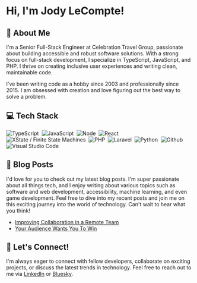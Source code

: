 # Hi, I'm Jody LeCompte!

## 🙋 About Me

I'm a Senior Full-Stack Engineer at Celebration Travel Group, passionate about building accessible and robust software solutions. With a strong focus on full-stack development, I specialize in TypeScript, JavaScript, and PHP. I thrive on creating inclusive user experiences and writing clean, maintainable code.

I've been writing code as a hobby since 2003 and professionally since 2015.
I am obsessed with creation and love figuring out the best way to solve
a problem.

## 💻 Tech Stack

![TypeScript](https://img.shields.io/badge/-TypeScript-05122A?style=flat&logo=typescript)&nbsp;
![JavaScript](https://img.shields.io/badge/-JavaScript-05122A?style=flat&logo=javascript)&nbsp;
![Node](https://img.shields.io/badge/-NodeJS-05122A?style=flat&logo=node)&nbsp;
![React](https://img.shields.io/badge/-React-05122A?style=flat&logo=React)&nbsp;
![XState / Finite State Machines](https://img.shields.io/badge/-XState-05122A?style=flat&logo=xstate)&nbsp;
![PHP](https://img.shields.io/badge/-PHP-05122A?style=flat&logo=PHP)&nbsp;
![Laravel](https://img.shields.io/badge/-Laravel-05122A?style=flat&logo=Laravel)&nbsp;
![Python](https://img.shields.io/badge/-Python-05122A?style=flat&logo=Python)&nbsp;
![Github](https://img.shields.io/badge/-Github-05122A?style=flat&logo=Github)&nbsp;
![Visual Studio Code](https://img.shields.io/badge/-Visual%20Studio%20Code-05122A?style=flat&logo=visual-studio-code&logoColor=007ACC)&nbsp;

## 📝 Blog Posts

I'd love for you to check out my latest blog posts. I'm super passionate about all things tech, and I enjoy
writing about various topics such as software and web development, accessibility, machine learning, and even
game development. Feel free to dive into my recent posts and join me on this exciting journey into the world
of technology. Can't wait to hear what you think!

<!-- BLOG-POST-LIST:START -->
- [Improving Collaboration in a Remote Team](https://jodylecompte.com/articles/improving-remote-collaboration)
- [Your Audience Wants  You To Win](https://jodylecompte.com/articles/your-audience-wants-you-to-win)
<!-- BLOG-POST-LIST:END -->

## 💬 Let's Connect!

I'm always eager to connect with fellow developers, collaborate on exciting projects, or discuss the latest trends in technology. Feel free to reach out to me via [LinkedIn](https://linkedin.com/in/jodylecompte) or [Bluesky](https://bsky.app/profile/jodylecompte.com).
